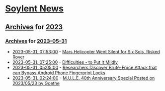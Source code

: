 # [Soylent News](../../../README.md)

## [Archives](../../index.md) for [2023](../index.md)

### [Archives](../../index.md) for [2023-05-31](index.md)

* [2023-05-31, 07:53:00](https://soylentnews.org/article.pl?sid=23/05/30/1727243&from=rss) - [Mars Helicopter Went Silent for Six Sols, Risked Rover](https://soylentnews.org/article.pl?sid=23/05/30/1727243&from=rss)
* [2023-05-31, 07:25:00](https://soylentnews.org/meta/article.pl?sid=23/05/31/0724216&from=rss) - [Difficulties - to Put It Mildly](https://soylentnews.org/meta/article.pl?sid=23/05/31/0724216&from=rss)
* [2023-05-31, 05:05:00](https://soylentnews.org/article.pl?sid=23/05/30/0438219&from=rss) - [Researchers Discover Brute-Force Attack that can Bypass Android Phone Fingerprint Locks](https://soylentnews.org/article.pl?sid=23/05/30/0438219&from=rss)
* [2023-05-31, 02:24:00](https://soylentnews.org/article.pl?sid=23/05/30/0432221&from=rss) - [M.U.L.E. 40th Anniversary Special Posted on 2023/05/23 by Goethe](https://soylentnews.org/article.pl?sid=23/05/30/0432221&from=rss)
